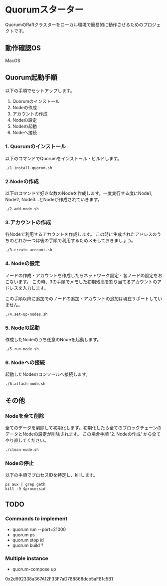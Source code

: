 # Quorumスターター

QuorumのRaftクラスターをローカル環境で簡易的に動作させるためのプロジェクトです。

## 動作確認OS
MacOS

## Quorum起動手順

以下の手順でセットアップします。

1. Quorumのインストール
2. Nodeの作成
3. アカウントの作成
4. Nodeの設定
5. Nodeの起動
6. Nodeへ接続

### 1. Quorumのインストール

以下のコマンドでQuorumをインストール・ビルドします。

```
./1.install-quorum.sh
```

### 2.Nodeの作成

以下のコマンドで好きな数のNodeを作成します。一度実行する度にNode1, Node2, Node3...とNodeが作成されていきます。

```
./2.add-node.sh
```

### 3.アカウントの作成
各Nodeで利用するアカウントを作成します。
この時に生成されたアドレスのうちのどれか一つは後の手順で利用するためメモしておきましょう。

```
./3.create-account.sh
```

### 4. Nodeの設定
ノードの作成・アカウントを作成したらネットワーク設定・各ノードの設定をおこないます。
この時、3の手順でメモした初期残高を割り当てるアカウントのアドレスを入力します。

この手順以降に追加でのノードの追加・アカウントの追加は現在サポートしていません。

```
./4.set-up-nodes.sh
```

### 5. Nodeの起動
作成したNodeのうち任意のNodeを起動します。

```
./5.run-node.sh
```

### 6. Nodeへの接続
起動したNodeのコンソールへ接続します。

```
./6.attach-node.sh
```

## その他

### Nodeを全て削除
全てのデータを削除して初期化します。初期化したら全てのブロックチェーンのデータとNodeの設定が削除されます。
この場合手順 '2. Nodeの作成' から全てやり直してください。

```
./clean-node.sh
```

### Nodeの停止
以下の手順でプロセスIDを特定し、killします。

```
ps aux | grep geth
kill -9 $processid
```


## TODO

### Commands to implement

- quorum run --port=21000
- quorum ps
- quorum stop id
- quorum build ?

### Multiple instance

- quorum-compose up

0x2d692338a367A12F33F7aD788868dcb5aF81c5B1

